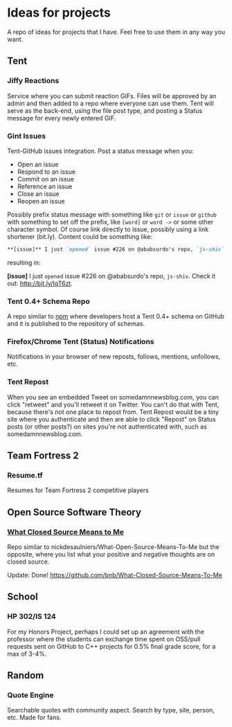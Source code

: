 # Ideas for projects

A repo of ideas for projects that I have. Feel free to use them in any way you want.

## Tent

### Jiffy Reactions
Service where you can submit reaction GIFs. Files will be approved by an admin and then added to a repo where everyone can use them. Tent will serve as the back-end, using the file post type, and posting a Status message for every newly entered GIF.

### Gint Issues
Tent-GitHub issues integration. Post a status message when you: 

* Open an issue
* Respond to an issue
* Commit on an issue
* Reference an issue
* Close an issue
* Reopen an issue

Possibly prefix status message with something like `git` or `issue` or `github` with something to set off the prefix, like `[word]` or `word ->` or some other character symbol. Of course link directly to issue, possibly using a link shortener (bit.ly). Content could be something like:

```markdown
**[issue]** I just `opened` issue #226 on @ababsurdo's repo, `js-shiv`. Check it out: http://bit.ly/IqT6zt.
```

resulting in: 

**[issue]** I just `opened` issue #226 on @ababsurdo's repo, `js-shiv`. Check it out: http://bit.ly/IqT6zt.

### Tent 0.4+ Schema Repo

A repo similar to [npm](npmjs.org) where developers host a Tent 0.4+ schema on GitHub and it is published to the repository of schemas.

### Firefox/Chrome Tent (Status) Notifications

Notifications in your browser of new reposts, follows, mentions, unfollows, etc.

### Tent Repost
When you see an embedded Tweet on somedamnnewsblog.com, you can click "retweet" and you'll retweet it on Twitter. You can't do that with Tent, because there's not one place to repost from. Tent Repost would be a tiny site where you authenticate and then are able to click "Repost" on Status posts (or other posts?) on sites you're not authenticated with, such as somedamnnewsblog.com.

## Team Fortress 2

### Resume.tf
Resumes for Team Fortress 2 competitive players

## Open Source Software Theory

### [What Closed Source Means to Me](https://github.com/bnb/What-Closed-Source-Means-To-Me)
Repo similar to nickdesaulniers/What-Open-Source-Means-To-Me but the opposite, where you list what your positive and negative thoughts are on closed source.

Update: Done! https://github.com/bnb/What-Closed-Source-Means-To-Me

## School

### HP 302/IS 124
For my Honors Project, perhaps I could set up an agreement with the professor where the students can exchange time spent on OSS/pull requests sent on GitHub to C++ projects for 0.5% final grade score, for a max of 3-4%.

## Random 

### Quote Engine
Searchable quotes with community aspect. Search by type, site, person, etc. Made for fans.
